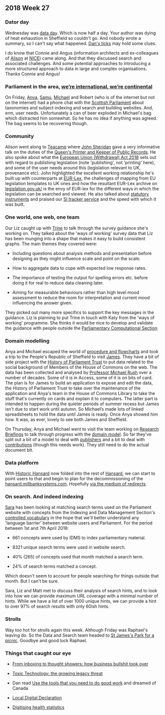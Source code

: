 ## 2018 Week 27


### Dator day

Wednesday was [data day](https://twitter.com/dasbarrett/status/1014490065274318851). Which is now half a day. Your author was dying of heat exhaustion in Sheffield so couldn't go. And nobody wrote a summary, so I can't say what happened. [Dan's ticks](https://twitter.com/dasbarrett/status/1014542579289985030) may hold some clues.

I do know that Connie and Angus (information architects and ex-colleagues of [Alison](https://twitter.com/oliala) at [NICE](https://www.nice.org.uk/)) came along. And that they discussed search and associated challenges. And some potential approaches to introducing a more structured approach to data in large and complex organisations. Thanks Connie and Angus!

### Parliament in the area, [we’re international, we’re continental](https://www.youtube.com/watch?v=pNfHoPIxhXM&t=1m9s)

On Friday, [Anya](https://twitter.com/bitten_), [Samu](https://twitter.com/langsamu), [Michael](https://twitter.com/fantasticlife) and Robert (who is of the internet but not on the internet) had a phone chat with the [Scottish Parliament](http://www.parliament.scot/) about taxonomies and subject indexing and search and building websites. And, erm, user needs. Unfortunately a can of beer exploded in Michael's bag which distracted him somewhat. So he has no idea if anything was agreed. The bag seems to be recovering though.

### Community

Alison went along to [Teacamp](https://teacamplondon.com/2018/07/03/july-teacamp-brexit-and-the-national-archives-with-johnlsheridan/) where [John Sheridan](https://twitter.com/Johnlsheridan) gave a very informative talk on the duties of the [Queen's Printer and Keeper of Public Records](http://www.nationalarchives.gov.uk/about/our-role/executive-team/jeff-james/). He also spoke about what the [European Union (Withdrawal) Act 2018](http://www.legislation.gov.uk/ukpga/2018/16/contents/enacted) sets out with regard to publishing legislation (note 'publishing', not 'printing' here), and some of the user needs around this (legislation relevant to UK, provenance etc). John highlighted the excellent working relationship he's built up with counterparts at [EUR-Lex](https://eur-lex.europa.eu/homepage.html?locale=en), the challenges of mapping from EU legislation templates to UK ones and how the resultant EUR-Lex archive on [legislation.gov.uk/](http://www.legislation.gov.uk/) is the envy of EUR-lex for the different ways in which the legislation can be searched and viewed. He also talked about [statutory instruments](https://en.wikipedia.org/wiki/Statutory_instrument_(UK)) and praised our [SI tracker service](https://beta.parliament.uk/statutory-instruments) and the speed with which it was built.

### One world, one web, one team

Our Liz caught up with [Trine](https://twitter.com/StealthGeekUK) to talk through the survey guidance she's working on. They talked about the 'ways of working' survey data that Liz has been munging into a shape that makes it easy to build consistent graphs. The main themes they covered were:

* Including questions about analysis methods and presentation before designing as they might influence scale and point on the scale.

* How to aggregate data to cope with expected low response rates.

* The importance of testing the output for spelling errors etc. before doing it for real to reduce data cleaning later.

* Aiming for measurable behaviours rather than high level mood assessment to reduce the room for interpretation and current mood influencing the answer given.

They picked out many more specifics to support the key messages in the guidance. Liz is planning to put Trine in touch with Katy from the 'ways of working' programme. She thinks it would be nice to develop and validate the guidance with people outside the [Parliamentary Computational Section](https://pds.blog.parliament.uk/).

### Domain modelling

Anya and Michael escaped the world of [procedure and flowcharts](https://ukparliament.github.io/ontologies/procedure/procedure-ontology.html#examples) and took a trip to the People's Republic of Sheffield to visit [James](https://twitter.com/jamesjefferies). They have a bit of side project with the [History of Parliament Trust](http://www.historyofparliamentonline.org/) to put data related to the social background of Members of the House of Commons on the web. The data has been collected and analysed by [Professor Michael Rush](https://socialsciences.exeter.ac.uk/politics/staff/rush/) over a number of decades. Some of it is in Access, some of it is on bits of card. The plan is for James to build an application to expose and edit the data, the History of Parliament Trust to take over the maintenance of the application and Anya's team in the House of Commons Library to take the stuff that's currently on cards and explain it to computers. The latter part is intended to happen during the quieter periods of summer recess but James isn't due to start work until autumn. So Michael’s made lots of linked spreadsheets to hold the data until James is ready. Once Anya showed him how. It was, as ever, lovely to see both James and Sheffield.

On Thursday, Anya and Michael went to visit the team working on [Research Briefings](https://researchbriefings.parliament.uk/) to talk through progress with the [domain model](https://github.com/ukparliament/domain-models/blob/master/document/document.pdf). So far they've split out a bit of a model to deal with [publishers](https://ukparliament.github.io/ontologies/publisher/publisher-ontology.html) and a bit to deal with [contributions](https://ukparliament.github.io/ontologies/contribution/contribution-ontology.html) (though this needs work). They still need to do the actual document bit.

### Data platform

With [Historic Hansard](https://api.parliament.uk/historic-hansard/index.html) now folded into the rest of [Hansard](https://hansard.parliament.uk/), we can start to point users to that and begin to plan for the decommissioning of the [hansard.millbanksystems.com](http://hansard.millbanksystems.com). Hopefully [via the medium of redirects](https://gds.blog.gov.uk/2012/10/11/no-link-left-behind/).

### On search. And indeed indexing

[Sara](https://twitter.com/sarafreis) has been looking at matching search terms used on the Parliament website with concepts from the Indexing and Data Management Section's [controlled vocabulary](http://www.data.parliament.uk/dataset/thesauri) in the hope that we'll better understand any 'language barrier' between website users and Parliament. For the period between 1st and 7th April 2018:

* 661 concepts were used by IDMS to index parliamentary material.

* 8321 unique search terms were used in website search.

* 40% (265) of concepts used that month matched a search term.

* 24% of search terms matched a concept.

Which doesn't seem to account for people searching for things outside that month. But I can't be sure.

Sara, Liz and Matt met to discuss their analysis of search hints, and to look into how we can provide maximum URL coverage with a minimal number of hints. While we have a list of over 1000 unique hints, we can provide a hint to over 97% of search results with only 60ish hints.

### Strolls

Way too hot for strolls again this week. Although Friday was Raphael's leaving do. So the Data and Search team headed to [St James's Park for a picnic](https://twitter.com/dasbarrett/status/1015231618523566081). Goodbye and good luck Raphael.

### Things that caught our eye

* [From inboxing to thought showers: how business bullshit took over](https://www.theguardian.com/news/2017/nov/23/from-inboxing-to-thought-showers-how-business-bullshit-took-over)

* [Toxic Technology: the growing legacy threat](https://medium.com/@daverog/toxic-technology-the-growing-legacy-threat-b95ad098a339)

* Dan read [Use the tools that you need to do good work](https://digital.canada.ca/2018/06/27/tools-to-do-good-work/) and dreamed of Canada

* [Local Digital Declaration](https://localdigital.gov.uk/declaration/)

* [Digitising health statistics](https://stacks.wellcomecollection.org/1-million-tables-and-counting-7e7e6c9f76e)